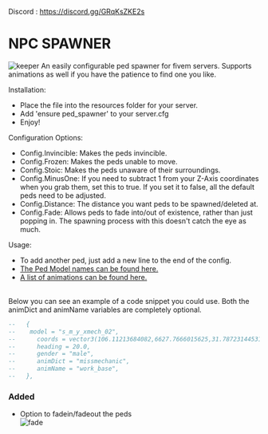 Discord : https://discord.gg/GRqKsZKE2s

# NPC SPAWNER 
![keeper](https://user-images.githubusercontent.com/14336807/112101162-71129b00-8b63-11eb-9778-eb0434d97a5c.png)
An easily configurable ped spawner for fivem servers.  Supports animations as well if you have the patience to find one you like.


Installation:<br>
* Place the file into the resources folder for your server.<br>
* Add 'ensure ped_spawner' to your server.cfg<br>
* Enjoy!<br>

Configuration Options:<br>
* Config.Invincible: Makes the peds invincible.<br>
* Config.Frozen: Makes the peds unable to move.<br>
* Config.Stoic: Makes the peds unaware of their surroundings.<br>
* Config.MinusOne: If you need to subtract 1 from your Z-Axis coordinates when you grab them, set this to true. If you set it to false, all the default peds need to be adjusted.<br>
* Config.Distance: The distance you want peds to be spawned/deleted at.
* Config.Fade: Allows peds to fade into/out of existence, rather than just popping in. The spawning process with this doesn't catch the eye as much.

Usage:<br>
* To add another ped, just add a new line to the end of the config.<br>
* <a href="https://docs.fivem.net/docs/game-references/ped-models/">The Ped Model names can be found here.</a><br>
* <a href="https://alexguirre.github.io/animations-list/">A list of animations can be found here.</a><br><br>

Below you can see an example of a code snippet you could use. Both the animDict and animName variables are completely optional.
```lua
--   {
-- 	  model = "s_m_y_xmech_02",
-- 		coords = vector3(106.11213684082,6627.7666015625,31.787231445312), --PALETO BAY MECHANIC
-- 		heading = 20.0, 
-- 		gender = "male", 
-- 		animDict = "missmechanic", 
-- 		animName = "work_base",
--   },
```

 
### Added
* Option to fadein/fadeout the peds<br>
![fade](https://user-images.githubusercontent.com/14336807/112215947-33068d00-8bde-11eb-86e1-bc3408d1afde.gif)
